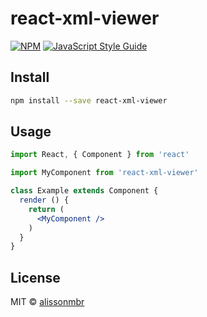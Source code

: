 # react-xml-viewer

> 

[![NPM](https://img.shields.io/npm/v/react-xml-viewer.svg)](https://www.npmjs.com/package/react-xml-viewer) [![JavaScript Style Guide](https://img.shields.io/badge/code_style-standard-brightgreen.svg)](https://standardjs.com)

## Install

```bash
npm install --save react-xml-viewer
```

## Usage

```jsx
import React, { Component } from 'react'

import MyComponent from 'react-xml-viewer'

class Example extends Component {
  render () {
    return (
      <MyComponent />
    )
  }
}
```

## License

MIT © [alissonmbr](https://github.com/alissonmbr)

